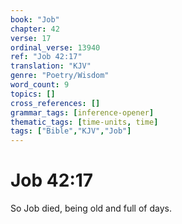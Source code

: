 ```yaml
---
book: "Job"
chapter: 42
verse: 17
ordinal_verse: 13940
ref: "Job 42:17"
translation: "KJV"
genre: "Poetry/Wisdom"
word_count: 9
topics: []
cross_references: []
grammar_tags: [inference-opener]
thematic_tags: [time-units, time]
tags: ["Bible","KJV","Job"]
---
```


# Job 42:17

So Job died, being old and full of days.
